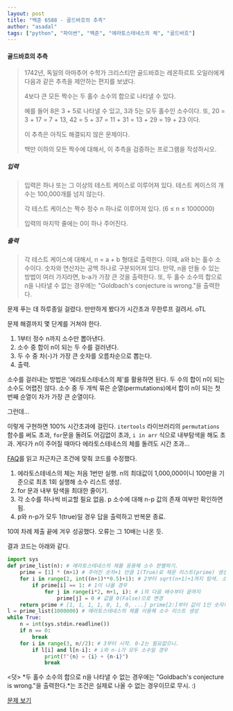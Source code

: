 ```yaml
---
layout: post
title: "백준 6588 - 골드바흐의 추측"
author: "asadal"
tags: ["python", "파이썬", "백준", "에라토스테네스의 체", "골드바흐"]
---
```


#### 골드바흐의 추측

>1742년, 독일의 아마추어 수학가 크리스티안 골드바흐는 레온하르트 오일러에게 다음과 같은 추측을 제안하는 편지를 보냈다.
>
>4보다 큰 모든 짝수는 두 홀수 소수의 합으로 나타낼 수 있다.
>
>예를 들어 8은 3 + 5로 나타낼 수 있고, 3과 5는 모두 홀수인 소수이다. 또, 20 = 3 + 17 = 7 + 13, 42 = 5 + 37 = 11 + 31 = 13 + 29 = 19 + 23 이다.
>
>이 추측은 아직도 해결되지 않은 문제이다.
>
>백만 이하의 모든 짝수에 대해서, 이 추측을 검증하는 프로그램을 작성하시오.

##### 입력

>입력은 하나 또는 그 이상의 테스트 케이스로 이루어져 있다. 테스트 케이스의 개수는 100,000개를 넘지 않는다.
>
>각 테스트 케이스는 짝수 정수 n 하나로 이루어져 있다. (6 ≤ n ≤ 1000000)
>
>입력의 마지막 줄에는 0이 하나 주어진다.

##### 출력

> 각 테스트 케이스에 대해서, n = a + b 형태로 출력한다. 이때, a와 b는 홀수 소수이다. 숫자와 연산자는 공백 하나로 구분되어져 있다. 만약, n을 만들 수 있는 방법이 여러 가지라면, b-a가 가장 큰 것을 출력한다. 또, 두 홀수 소수의 합으로 n을 나타낼 수 없는 경우에는 "Goldbach's conjecture is wrong."을 출력한다.

문제 푸는 데 하루종일 걸렸다. 만만하게 봤다가 시간초과 무한루프 걸려서. oTL

문제 해결까지 몇 단계를 거쳐야 한다.

1. 1부터 정수 n까지 소수만 뽑아낸다.
2. 소수 중 합이 n이 되는 두 수를 걸러낸다.
3. 두 수 중 차(-)가 가장 큰 숫자를 오름차순으로 뽑는다.
4. 출력.

소수를 걸러내는 방법은 \'에라토스테네스의 체\'를 활용하면 된다. 두 수의 합이 n이 되는 소수도 어렵진 않다. 소수 중 두 개씩 묶은 순열(permutations)에서 합이 n이 되는 첫 번째 순열이 차가 가장 큰 순열이다.

그런데...

이렇게 구현하면 100% 시간초과에 걸린다. ```itertools``` 라이브러리의  ```permutations``` 함수를 써도 초과, ```for```문을 돌려도 어김없이 초과, ```i in arr``` 식으로 내부탐색을 해도 초과. 게다가 n이 주어질 때마다 에라토스테네스의 체를 돌려도 시간 초과...

[FAQ](https://www.acmicpc.net/board/view/44906)를 읽고 차근차근 조건에 맞춰 코드를 수정했다.

1. 에라토스테네스의 체는 처음 1번만 실행. n의 최대값이 1,000,000이니 100만을 기준으로 최초 1회 실행해 소수 리스트 생성.
2. for 문과 내부 탐색을 최대한 줄이기. 
3. 각 소수를 하나씩 비교할 필요 없음. p 소수에 대해 n-p 값의 존재 여부만 확인하면 됨.
4. p와 n-p가 모두 1(true)일 경우 답을 출력하고 반복문 종료.

10여 차례 제출 끝에 겨우 성공했다. 오류는 그 10배는 나온 듯. 

결과 코드는 아래와 같다.

```python
import sys
def prime_list(n): # 에라토스테네스의 체를 응용해 소수 판별하기.
    prime = [1] * (n+1) # 주어진 숫자+1 만큼 1(True)로 채운 리스트(prime) 생성. 리스트 첫 인덱스가 0이기 때문.
    for i in range(2, int((n+1)**0.5)+1): # 2부터 sqrt(n+1)+1까지 탐색. 소수의 최대값은 sqrt(n)이니까.
        if prime[i] == 1: # 1이 나올 경우
            for j in range(i*2, n+1, i): # i의 다음 배수부터 끝까지 
                prime[j] = 0 # 값을 0(False)으로 변경
    return prime # [1, 1, 1, 1, 0, 1, 0, ...] prime[2:]부터 값이 1인 숫자의 인덱스 값이 소수임.
l = prime_list(1000000) # 에라토스테네스의 체를 이용해 소수 리스트 생성
while True:
    n = int(sys.stdin.readline())
    if n == 0:
        break
    for i in range(3, n//2): # 3부터 시작. 0-2는 필요없으니. 
        if l[i] and l[n-i]: # i와 n-i가 모두 소수일 경우
            print(f"{n} = {i} + {n-i}")
            break
```

<덧> *두 홀수 소수의 합으로 n을 나타낼 수 없는 경우에는 "Goldbach's conjecture is wrong."을 출력한다.*는 조건은 실제로 나올 수 없는 경우이므로 무시. :)

[문제 보기](https://www.acmicpc.net/problem/6588) 
